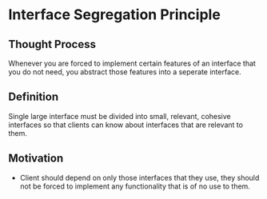 # Interface Segregation Principle

## Thought Process

Whenever you are forced to implement certain features of an interface that you do not need, you abstract those features into a seperate interface.

## Definition

Single large interface must be divided into small, relevant, cohesive interfaces so that clients can know about interfaces that are relevant to them.

## Motivation

* Client should depend on only those interfaces that they use, they should not be forced to implement any functionality that is of no use to them.
